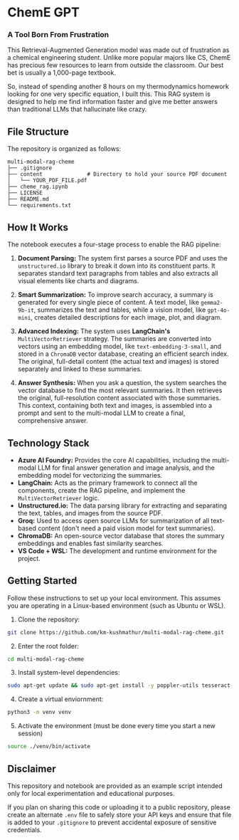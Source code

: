 # ChemE GPT

### A Tool Born From Frustration

This Retrieval-Augmented Generation model was made out of frustration as a chemical engineering student. Unlike more popular majors like CS, ChemE has precious few resources to learn from outside the classroom. Our best bet is usually a 1,000-page textbook.

So, instead of spending another 8 hours on my thermodynamics homework looking for one very specific equation, I built this. This RAG system is designed to help me find information faster and give me better answers than traditional LLMs that hallucinate like crazy.

## File Structure

The repository is organized as follows:

```
multi-modal-rag-cheme
├── .gitignore
├── content              # Directory to hold your source PDF document
│   └── YOUR_PDF_FILE.pdf
├── cheme_rag.ipynb
├── LICENSE
├── README.md
└── requirements.txt
```

## How It Works

The notebook executes a four-stage process to enable the RAG pipeline:

1.  **Document Parsing:** The system first parses a source PDF and uses the `unstructured.io` library to break it down into its constituent parts. It separates standard text paragraphs from tables and also extracts all visual elements like charts and diagrams.

2.  **Smart Summarization:** To improve search accuracy, a summary is generated for every single piece of content. A text model, like `gemma2-9b-it`, summarizes the text and tables, while a vision model, like `gpt-4o-mini`, creates detailed descriptions for each image, plot, and diagram.

3.  **Advanced Indexing:** The system uses **LangChain's** `MultiVectorRetriever` strategy. The summaries are converted into vectors using an embedding model, like `text-embedding-3-small`, and stored in a `ChromaDB` vector database, creating an efficient search index. The original, full-detail content (the actual text and images) is stored separately and linked to these summaries.

4.  **Answer Synthesis:** When you ask a question, the system searches the vector database to find the most relevant summaries. It then retrieves the original, full-resolution content associated with those summaries. This context, containing both text and images, is assembled into a prompt and sent to the multi-modal LLM to create a final, comprehensive answer.

## Technology Stack

* **Azure AI Foundry:** Provides the core AI capabilities, including the multi-modal LLM for final answer generation and image analysis, and the embedding model for vectorizing the summaries.
* **LangChain:** Acts as the primary framework to connect all the components, create the RAG pipeline, and implement the `MultiVectorRetriever` logic.
* **Unstructured.io:** The data parsing library for extracting and separating the text, tables, and images from the source PDF.
* **Groq:** Used to access open source LLMs for summarization of all text-based content (don't need a paid vision model for text summaries).
* **ChromaDB:** An open-source vector database that stores the summary embeddings and enables fast similarity searches.
* **VS Code + WSL:** The development and runtime environment for the project.

## Getting Started

Follow these instructions to set up your local environment. This assumes you are operating in a Linux-based environment (such as Ubuntu or WSL).

1. Clone the repository:
```bash
git clone https://github.com/km-kushmathur/multi-modal-rag-cheme.git
```

2. Enter the root folder:
```bash
cd multi-modal-rag-cheme
```

3. Install system-level dependencies:
```bash
sudo apt-get update && sudo apt-get install -y poppler-utils tesseract-ocr libmagic-dev
```

4. Create a virtual enviornment:
```bash
python3 -m venv venv
```

5. Activate the environment (must be done every time you start a new session)
```bash
source ./venv/bin/activate
```

## Disclaimer

This repository and notebook are provided as an example script intended only for local experimentation and educational purposes.

If you plan on sharing this code or uploading it to a public repository, please create an alternate `.env` file to safely store your API keys and ensure that file is added to your `.gitignore` to prevent accidental exposure of sensitive credentials.
